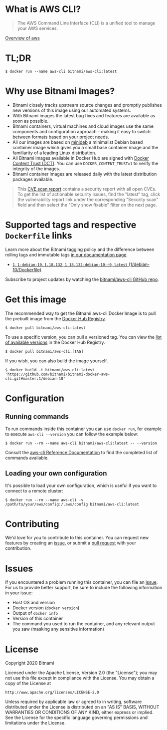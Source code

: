 
# What is AWS CLI?

> The AWS Command Line Interface (CLI) is a unified tool to manage your AWS services.

[Overview of aws](https://aws.amazon.com/cli/)

# TL;DR

```console
$ docker run --name aws-cli bitnami/aws-cli:latest
```

# Why use Bitnami Images?

* Bitnami closely tracks upstream source changes and promptly publishes new versions of this image using our automated systems.
* With Bitnami images the latest bug fixes and features are available as soon as possible.
* Bitnami containers, virtual machines and cloud images use the same components and configuration approach - making it easy to switch between formats based on your project needs.
* All our images are based on [minideb](https://github.com/bitnami/minideb) a minimalist Debian based container image which gives you a small base container image and the familiarity of a leading Linux distribution.
* All Bitnami images available in Docker Hub are signed with [Docker Content Trust (DCT)](https://docs.docker.com/engine/security/trust/content_trust/). You can use `DOCKER_CONTENT_TRUST=1` to verify the integrity of the images.
* Bitnami container images are released daily with the latest distribution packages available.


> This [CVE scan report](https://quay.io/repository/bitnami/aws-cli?tab=tags) contains a security report with all open CVEs. To get the list of actionable security issues, find the "latest" tag, click the vulnerability report link under the corresponding "Security scan" field and then select the "Only show fixable" filter on the next page.

# Supported tags and respective `Dockerfile` links

Learn more about the Bitnami tagging policy and the difference between rolling tags and immutable tags [in our documentation page](https://docs.bitnami.com/tutorials/understand-rolling-tags-containers/).


* [`1`, `1-debian-10`, `1.18.132`, `1.18.132-debian-10-r0`, `latest` (1/debian-10/Dockerfile)](https://github.com/bitnami/bitnami-docker-aws-cli/blob/1.18.132-debian-10-r0/1/debian-10/Dockerfile)

Subscribe to project updates by watching the [bitnami/aws-cli GitHub repo](https://github.com/bitnami/bitnami-docker-aws-cli).

# Get this image

The recommended way to get the Bitnami aws-cli Docker Image is to pull the prebuilt image from the [Docker Hub Registry](https://hub.docker.com/r/bitnami/aws-cli).

```console
$ docker pull bitnami/aws-cli:latest
```

To use a specific version, you can pull a versioned tag. You can view the [list of available versions](https://hub.docker.com/r/bitnami/aws-cli/tags/) in the Docker Hub Registry.

```console
$ docker pull bitnami/aws-cli:[TAG]
```

If you wish, you can also build the image yourself.

```console
$ docker build -t bitnami/aws-cli:latest 'https://github.com/bitnami/bitnami-docker-aws-cli.git#master:1/debian-10'
```

# Configuration

## Running commands

To run commands inside this container you can use `docker run`, for example to execute `aws-cli --version` you can follow the example below:

```console
$ docker run --rm --name aws-cli bitnami/aws-cli:latest -- --version
```

Consult the [aws-cli Reference Documentation](https://docs.microsoft.com/en-us/cli/azure/reference-index?view=aws-cli-latest) to find the completed list of commands available.

## Loading your own configuration

It's possible to load your own configuration, which is useful if you want to connect to a remote cluster:

```console
$ docker run --rm --name aws-cli -v /path/to/your/aws/config:/.aws/config bitnami/aws-cli:latest
```

# Contributing

We'd love for you to contribute to this container. You can request new features by creating an [issue](https://github.com/bitnami/bitnami-docker-aws-cli/issues), or submit a [pull request](https://github.com/bitnami/bitnami-docker-aws-cli/pulls) with your contribution.

# Issues

If you encountered a problem running this container, you can file an [issue](https://github.com/bitnami/bitnami-docker-aws-cli/issues/new). For us to provide better support, be sure to include the following information in your issue:

- Host OS and version
- Docker version (`docker version`)
- Output of `docker info`
- Version of this container
- The command you used to run the container, and any relevant output you saw (masking any sensitive information)

# License

Copyright 2020 Bitnami

Licensed under the Apache License, Version 2.0 (the "License");
you may not use this file except in compliance with the License.
You may obtain a copy of the License at

    http://www.apache.org/licenses/LICENSE-2.0

Unless required by applicable law or agreed to in writing, software
distributed under the License is distributed on an "AS IS" BASIS,
WITHOUT WARRANTIES OR CONDITIONS OF ANY KIND, either express or implied.
See the License for the specific language governing permissions and
limitations under the License.
